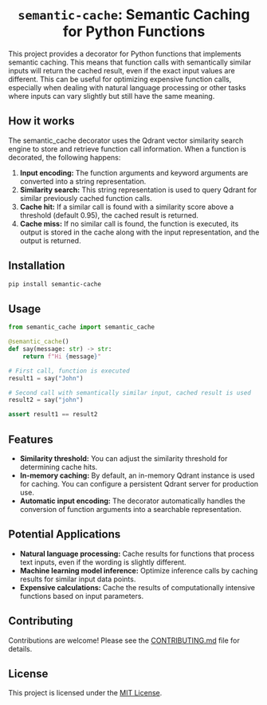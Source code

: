 <div align="center">

# `semantic-cache`: Semantic Caching for Python Functions

</div>

This project provides a decorator for Python functions that implements semantic caching. This means that function calls with semantically similar inputs will return the cached result, even if the exact input values are different. This can be useful for optimizing expensive function calls, especially when dealing with natural language processing or other tasks where inputs can vary slightly but still have the same meaning.

## How it works

The semantic_cache decorator uses the Qdrant vector similarity search engine to store and retrieve function call information. When a function is decorated, the following happens:

1. **Input encoding:** The function arguments and keyword arguments are converted into a string representation.
2. **Similarity search:** This string representation is used to query Qdrant for similar previously cached function calls.
3. **Cache hit:** If a similar call is found with a similarity score above a threshold (default 0.95), the cached result is returned.
4. **Cache miss:** If no similar call is found, the function is executed, its output is stored in the cache along with the input representation, and the output is returned.

## Installation

```sh
pip install semantic-cache
```

## Usage

```py
from semantic_cache import semantic_cache

@semantic_cache()
def say(message: str) -> str:
    return f"Hi {message}"

# First call, function is executed
result1 = say("John")

# Second call with semantically similar input, cached result is used
result2 = say("john")

assert result1 == result2
```

## Features

- **Similarity threshold:** You can adjust the similarity threshold for determining cache hits.
- **In-memory caching:** By default, an in-memory Qdrant instance is used for caching. You can configure a persistent Qdrant server for production use.
- **Automatic input encoding:** The decorator automatically handles the conversion of function arguments into a searchable representation.

## Potential Applications

- **Natural language processing:** Cache results for functions that process text inputs, even if the wording is slightly different.
- **Machine learning model inference:** Optimize inference calls by caching results for similar input data points.
- **Expensive calculations:** Cache the results of computationally intensive functions based on input parameters.

## Contributing

Contributions are welcome! Please see the [CONTRIBUTING.md](CONTRIBUTING.md) file for details.

## License

This project is licensed under the [MIT License](LICENSE).
